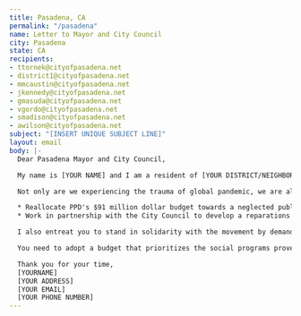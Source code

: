 ```yaml
---
title: Pasadena, CA
permalink: "/pasadena"
name: Letter to Mayor and City Council
city: Pasadena
state: CA
recipients:
- ttornek@cityofpasadena.net
- district1@cityofpasadena.net
- mmcaustin@cityofpasadena.net
- jkennedy@cityofpasadena.net
- gmasuda@cityofpasadena.net
- vgordo@cityofpasadena.net
- smadison@cityofpasadena.net
- awilson@cityofpasadena.net
subject: "[INSERT UNIQUE SUBJECT LINE]"
layout: email
body: |-
  Dear Pasadena Mayor and City Council,

  My name is [YOUR NAME] and I am a resident of [YOUR DISTRICT/NEIGHBORHOOD]. I am writing to demand that the City Council adopt a budget that prioritizes community wellbeing and redirects funding away from the police.

  Not only are we experiencing the trauma of global pandemic, we are also in the midst of widespread upheaval over the systemic violence embodied by American police departments’ well-documented history of murdering Black people. Empty gestures and suggestions of “reform” are unacceptable. I am demanding that the City Council of Pasadena stand with the People. I am demanding that you root out systemic and institutional racism by defunding the police and prioritizing and reallocating much-needed funds to education, housing, and community and social services.

  * Reallocate PPD's $91 million dollar budget towards a neglected public school system, social programs for youth/young adults, public health and housing services, etc.
  * Work in partnership with the City Council to develop a reparations ordinance as cities like Chicago have established. This policy would provide financial, mental health, educational and other resources for the families of victims of police torture.

  I also entreat you to stand in solidarity with the movement by demanding change from the LAPD. As neighbors, we are duty-bound to hold each other accountable. I join the calls of those across the country to meaningfully defund the police. The people are demanding a budget that supports community wellbeing, rather than empowering the police forces that tear them apart.

  You need to adopt a budget that prioritizes the social programs proven to promote safety and equity much more effectively than policing. You need to steadfastly pressure your peers on the City Council of Los Angeles to do the same. Public opinion is with me.

  Thank you for your time,
  [YOURNAME]
  [YOUR ADDRESS]
  [YOUR EMAIL]
  [YOUR PHONE NUMBER]
---
```


